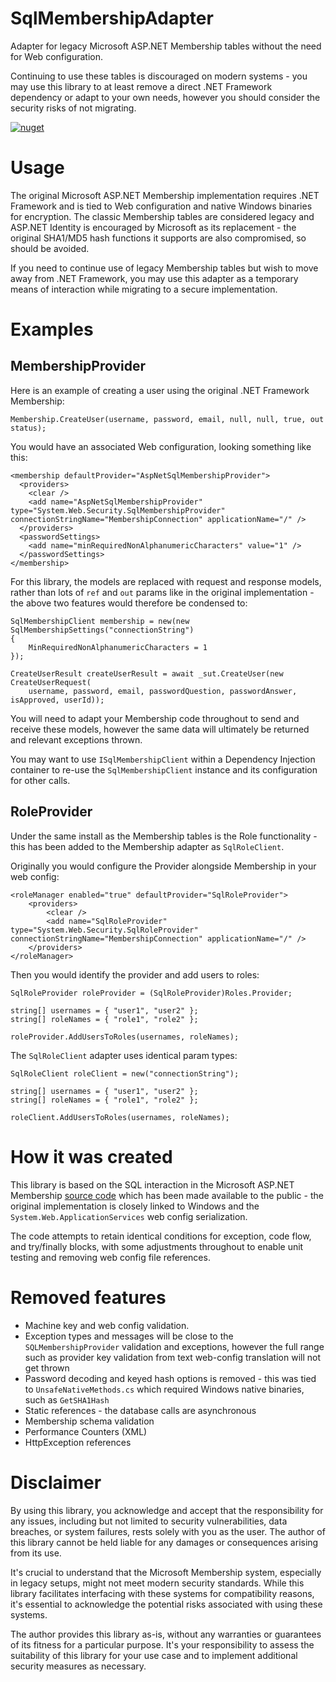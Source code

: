 # SqlMembershipAdapter

Adapter for legacy Microsoft ASP.NET Membership tables without the need for Web configuration.

Continuing to use these tables is discouraged on modern systems - you may use this library to at least remove a direct .NET Framework dependency or adapt to your own needs, however you should consider the security risks of not migrating.

[![nuget](https://badgen.net/nuget/v/SqlMembershipAdapter?icon=nuget)](https://www.nuget.org/packages/SqlMembershipAdapter)

# Usage

The original Microsoft ASP.NET Membership implementation requires .NET Framework and is tied to Web configuration and native Windows binaries for encryption. The classic Membership tables are considered legacy and ASP.NET Identity is encouraged by Microsoft as its replacement - the original SHA1/MD5 hash functions it supports are also compromised, so should be avoided.

If you need to continue use of legacy Membership tables but wish to move away from .NET Framework, you may use this adapter as a temporary means of interaction while migrating to a secure implementation.

# Examples

## MembershipProvider

Here is an example of creating a user using the original .NET Framework Membership:

```
Membership.CreateUser(username, password, email, null, null, true, out status);
```

You would have an associated Web configuration, looking something like this:

```
<membership defaultProvider="AspNetSqlMembershipProvider">
  <providers>
    <clear />
    <add name="AspNetSqlMembershipProvider" type="System.Web.Security.SqlMembershipProvider" connectionStringName="MembershipConnection" applicationName="/" />
  </providers>
  <passwordSettings>
    <add name="minRequiredNonAlphanumericCharacters" value="1" />
  </passwordSettings>
</membership>
```

For this library, the models are replaced with request and response models, rather than lots of `ref` and `out` params like in the original implementation - the above two features would therefore be condensed to:

```
SqlMembershipClient membership = new(new SqlMembershipSettings("connectionString")
{
    MinRequiredNonAlphanumericCharacters = 1
});

CreateUserResult createUserResult = await _sut.CreateUser(new CreateUserRequest(
	username, password, email, passwordQuestion, passwordAnswer, isApproved, userId));
```

You will need to adapt your Membership code throughout to send and receive these models, however the same data will ultimately be returned and relevant exceptions thrown.

You may want to use `ISqlMembershipClient` within a Dependency Injection container to re-use the `SqlMembershipClient` instance and its configuration for other calls.

## RoleProvider

Under the same install as the Membership tables is the Role functionality - this has been added to the Membership adapter as `SqlRoleClient`.

Originally you would configure the Provider alongside Membership in your web config:

```
<roleManager enabled="true" defaultProvider="SqlRoleProvider">
    <providers>
        <clear />
        <add name="SqlRoleProvider" type="System.Web.Security.SqlRoleProvider" connectionStringName="MembershipConnection" applicationName="/" />
    </providers>
</roleManager>
```

Then you would identify the provider and add users to roles:

```
SqlRoleProvider roleProvider = (SqlRoleProvider)Roles.Provider;

string[] usernames = { "user1", "user2" };
string[] roleNames = { "role1", "role2" };

roleProvider.AddUsersToRoles(usernames, roleNames);
```

The `SqlRoleClient` adapter uses identical param types:

```
SqlRoleClient roleClient = new("connectionString");

string[] usernames = { "user1", "user2" };
string[] roleNames = { "role1", "role2" };

roleClient.AddUsersToRoles(usernames, roleNames);
```

# How it was created

This library is based on the SQL interaction in the Microsoft ASP.NET Membership [source code](https://github.com/microsoft/referencesource/tree/master/System.Web.ApplicationServices) which has been made available to the public - the original implementation is closely linked to Windows and the `System.Web.ApplicationServices` web config serialization.

The code attempts to retain identical conditions for exception, code flow, and try/finally blocks, with some adjustments throughout to enable unit testing and removing web config file references.

# Removed features

- Machine key and web config validation.
- Exception types and messages will be close to the `SQLMembershipProvider` validation and exceptions, however the full range such as provider key validation from text web-config translation will not get thrown
- Password decoding and keyed hash options is removed - this was tied to `UnsafeNativeMethods.cs` which required Windows native binaries, such as `GetSHA1Hash`
- Static references - the database calls are asynchronous
- Membership schema validation
- Performance Counters (XML)
- HttpException references

# Disclaimer

By using this library, you acknowledge and accept that the responsibility for any issues, including but not limited to security vulnerabilities, data breaches, or system failures, rests solely with you as the user. The author of this library cannot be held liable for any damages or consequences arising from its use.

It's crucial to understand that the Microsoft Membership system, especially in legacy setups, might not meet modern security standards. While this library facilitates interfacing with these systems for compatibility reasons, it's essential to acknowledge the potential risks associated with using these systems.

The author provides this library as-is, without any warranties or guarantees of its fitness for a particular purpose. It's your responsibility to assess the suitability of this library for your use case and to implement additional security measures as necessary.
